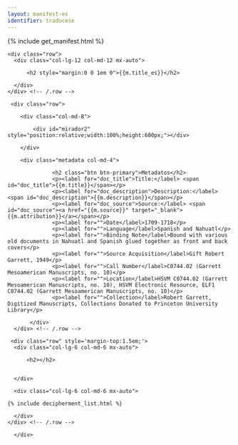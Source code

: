 ```yaml
---
layout: manifest-es
identifier: traducese
---
```

{% include get_manifest.html %}

  <div class="container">
  
    <div class="row">
      <div class="col-lg-12 col-md-12 mx-auto">

		  <h2 style="margin:0 0 1em 0">{{m.title_es}}</h2>
		  
      </div>
    </div> <!-- /.row -->

     <div class="row">
	      
		<div class="col-md-8">

			<div id="mirador2" style="position:relative;width:100%;height:600px;"></div>

		</div>
		
		<div class="metadata col-md-4">

				  <h2 class="btn btn-primary">Metadatos</h2>
				  <p><label for="doc_title">Title:</label> <span id="doc_title">{{m.title}}</span></p>
				  <p><label for="doc_description">Description:</label> <span id="doc_description">{{m.description}}</span></p>
				  <p><label for="doc_source">Source:</label> <span id="doc_source"><a href="{{m.source}}" target="_blank">{{m.attribution}}</a></span></p>
				  <p><label for="">Date</label>1709-1718</p>
				  <p><label for="">Language</label>Spanish and Nahuatl</p>
				  <p><label for="">Binding Note</label>Bound with various old documents in Nahuatl and Spanish glued together as front and back covers</p>
				  <p><label for="">Source Acquisition</label>Gift Robert Garrett, 1949</p>
				  <p><label for="">Call Number</label>C0744.02 (Garrett Mesoamerican Manuscripts, no. 10)</p>
				  <p><label for="">Location</label>HSVM C0744.02 (Garrett Mesoamerican Manuscripts, no. 10), HSVM Electronic Resource, ELF1 C0744.02 (Garrett Mesoamerican Manuscripts, no. 10)</p>
				  <p><label for="">Collection</label>Robert Garrett, Digitized Manuscripts, Collections Donated to Princeton University Library</p>

	       </div>
      </div> <!-- /.row -->	

     <div class="row" style='margin-top:1.5em;'>
      <div class="col-lg-6 col-md-6 mx-auto">

		  <h2></h2>

		  
      </div>

      <div class="col-lg-6 col-md-6 mx-auto">
       
	{% include decipherment_list.html %}
		  
      </div>
    </div> <!-- /.row -->
	      
	  </div>


<script type="text/javascript">


      Mirador.viewer({
	"id": "mirador2",
	"window": {
        "allowFullscreen": true
        },
	"windows": [{ manifestId: '{{m.manifest}}'}],
	workspace: { showZoomControls: true },
	workspaceControlPanel: { enabled: false  }
      });
</script> 

